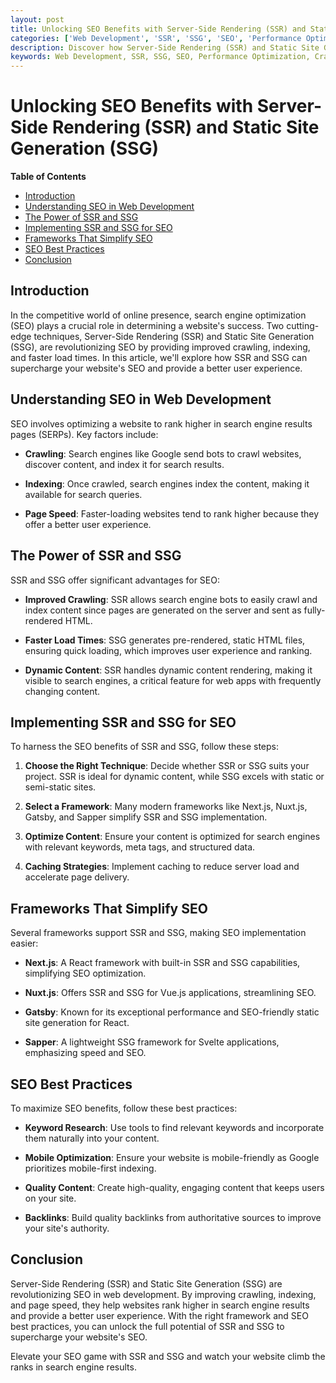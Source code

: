 ```yaml
---
layout: post
title: Unlocking SEO Benefits with Server-Side Rendering (SSR) and Static Site Generation (SSG)
categories: ['Web Development', 'SSR', 'SSG', 'SEO', 'Performance Optimization']
description: Discover how Server-Side Rendering (SSR) and Static Site Generation (SSG) can supercharge your website's SEO, improve rankings, and boost user experience. Dive into the advantages, implementation, and best practices.
keywords: Web Development, SSR, SSG, SEO, Performance Optimization, Crawling, Indexing, Page Speed, Frameworks, SEO Benefits
---
```

# Unlocking SEO Benefits with Server-Side Rendering (SSR) and Static Site Generation (SSG)

**Table of Contents**

- [Introduction](#introduction)
- [Understanding SEO in Web Development](#understanding-seo-in-web-development)
- [The Power of SSR and SSG](#the-power-of-ssr-and-ssg)
- [Implementing SSR and SSG for SEO](#implementing-ssr-and-ssg-for-seo)
- [Frameworks That Simplify SEO](#frameworks-that-simplify-seo)
- [SEO Best Practices](#seo-best-practices)
- [Conclusion](#conclusion)

## Introduction

In the competitive world of online presence, search engine optimization (SEO) plays a crucial role in determining a website's success. Two cutting-edge techniques, Server-Side Rendering (SSR) and Static Site Generation (SSG), are revolutionizing SEO by providing improved crawling, indexing, and faster load times. In this article, we'll explore how SSR and SSG can supercharge your website's SEO and provide a better user experience.

## Understanding SEO in Web Development

SEO involves optimizing a website to rank higher in search engine results pages (SERPs). Key factors include:

- **Crawling**: Search engines like Google send bots to crawl websites, discover content, and index it for search results.

- **Indexing**: Once crawled, search engines index the content, making it available for search queries.

- **Page Speed**: Faster-loading websites tend to rank higher because they offer a better user experience.

## The Power of SSR and SSG

SSR and SSG offer significant advantages for SEO:

- **Improved Crawling**: SSR allows search engine bots to easily crawl and index content since pages are generated on the server and sent as fully-rendered HTML.

- **Faster Load Times**: SSG generates pre-rendered, static HTML files, ensuring quick loading, which improves user experience and ranking.

- **Dynamic Content**: SSR handles dynamic content rendering, making it visible to search engines, a critical feature for web apps with frequently changing content.

## Implementing SSR and SSG for SEO

To harness the SEO benefits of SSR and SSG, follow these steps:

1. **Choose the Right Technique**: Decide whether SSR or SSG suits your project. SSR is ideal for dynamic content, while SSG excels with static or semi-static sites.

2. **Select a Framework**: Many modern frameworks like Next.js, Nuxt.js, Gatsby, and Sapper simplify SSR and SSG implementation.

3. **Optimize Content**: Ensure your content is optimized for search engines with relevant keywords, meta tags, and structured data.

4. **Caching Strategies**: Implement caching to reduce server load and accelerate page delivery.

## Frameworks That Simplify SEO

Several frameworks support SSR and SSG, making SEO implementation easier:

- **Next.js**: A React framework with built-in SSR and SSG capabilities, simplifying SEO optimization.

- **Nuxt.js**: Offers SSR and SSG for Vue.js applications, streamlining SEO.

- **Gatsby**: Known for its exceptional performance and SEO-friendly static site generation for React.

- **Sapper**: A lightweight SSG framework for Svelte applications, emphasizing speed and SEO.

## SEO Best Practices

To maximize SEO benefits, follow these best practices:

- **Keyword Research**: Use tools to find relevant keywords and incorporate them naturally into your content.

- **Mobile Optimization**: Ensure your website is mobile-friendly as Google prioritizes mobile-first indexing.

- **Quality Content**: Create high-quality, engaging content that keeps users on your site.

- **Backlinks**: Build quality backlinks from authoritative sources to improve your site's authority.

## Conclusion

Server-Side Rendering (SSR) and Static Site Generation (SSG) are revolutionizing SEO in web development. By improving crawling, indexing, and page speed, they help websites rank higher in search engine results and provide a better user experience. With the right framework and SEO best practices, you can unlock the full potential of SSR and SSG to supercharge your website's SEO.

Elevate your SEO game with SSR and SSG and watch your website climb the ranks in search engine results.
